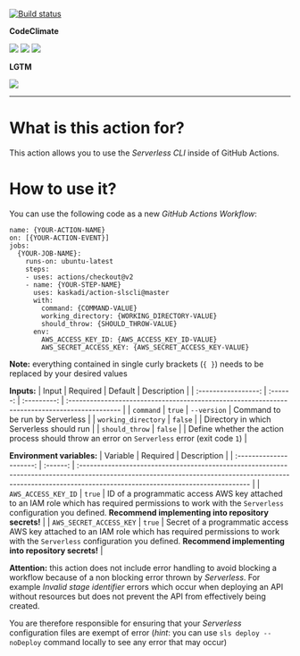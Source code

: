 [![Build status](https://img.shields.io/github/workflow/status/kaskadi/action-slscli/build?label=build&logo=mocha)](https://github.com/kaskadi/action-slscli/actions?query=workflow%3Abuild)

**CodeClimate**

[![](https://img.shields.io/codeclimate/maintainability/kaskadi/action-slscli?label=maintainability&logo=Code%20Climate)](https://codeclimate.com/github/kaskadi/action-slscli)
[![](https://img.shields.io/codeclimate/tech-debt/kaskadi/action-slscli?label=technical%20debt&logo=Code%20Climate)](https://codeclimate.com/github/kaskadi/action-slscli)
[![](https://img.shields.io/codeclimate/coverage/kaskadi/action-slscli?label=test%20coverage&logo=Code%20Climate)](https://codeclimate.com/github/kaskadi/action-slscli)

**LGTM**

[![](https://img.shields.io/lgtm/grade/javascript/github/kaskadi/action-slscli?label=code%20quality&logo=lgtm)](https://lgtm.com/projects/g/kaskadi/action-slscli/?mode=list)

***

# What is this action for?

This action allows you to use the _Serverless CLI_ inside of GitHub Actions.

# How to use it?

You can use the following code as a new _GitHub Actions Workflow_:

```
name: {YOUR-ACTION-NAME}
on: [{YOUR-ACTION-EVENT}]
jobs:
  {YOUR-JOB-NAME}:
    runs-on: ubuntu-latest
    steps:
    - uses: actions/checkout@v2
    - name: {YOUR-STEP-NAME}
      uses: kaskadi/action-slscli@master
      with:
        command: {COMMAND-VALUE}
        working_directory: {WORKING_DIRECTORY-VALUE}
        should_throw: {SHOULD_THROW-VALUE}
      env:
        AWS_ACCESS_KEY_ID: {AWS_ACCESS_KEY_ID-VALUE}
        AWS_SECRET_ACCESS_KEY: {AWS_SECRET_ACCESS_KEY-VALUE}
```

**Note:** everything contained in single curly brackets (`{ }`) needs to be replaced by your desired values

**Inputs:**
|        Input        | Required |   Default   | Description                                                                                   |
| :-----------------: | :------: | :---------: | :-------------------------------------------------------------------------------------------- |
|      `command`      |  `true`  | `--version` | Command to be run by Serverless                                                               |
| `working_directory` |  `false` |             | Directory in which Serverless should run                                                      |
|    `should_throw`   |  `false` |             | Define whether the action process should throw an error on `Serverless` error (exit code `1`) |

**Environment variables:**
|         Variable        | Required | Description                                                                                                                                                                                                  |
| :---------------------: | :------: | :----------------------------------------------------------------------------------------------------------------------------------------------------------------------------------------------------------- |
|   `AWS_ACCESS_KEY_ID`   |  `true`  | ID of a programmatic access AWS key attached to an IAM role which has required permissions to work with the `Serverless` configuration you defined. **Recommend implementing into repository secrets!**      |
| `AWS_SECRET_ACCESS_KEY` |  `true`  | Secret of a programmatic access AWS key attached to an IAM role which has required permissions to work with the `Serverless` configuration you defined.  **Recommend implementing into repository secrets!** |

**Attention:** this action does not include error handling to avoid blocking a workflow because of a non blocking error thrown by _Serverless_. For example _Invalid stage identifier_ errors which occur when deploying an API without resources but does not prevent the API from effectively being created.

You are therefore responsible for ensuring that your _Serverless_ configuration files are exempt of error (_hint_: you can use `sls deploy --noDeploy` command locally to see any error that may occur)
